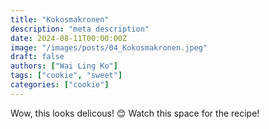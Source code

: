 ```yaml
---
title: "Kokosmakronen"
description: "meta description"
date: 2024-08-11T00:00:00Z
image: "/images/posts/04_Kokosmakronen.jpeg"
draft: false
authors: ["Wai Ling Ko"]
tags: ["cookie", "sweet"]
categories: ["cookie"]
---
```


Wow, this looks delicous! 😊
Watch this space for the recipe!
